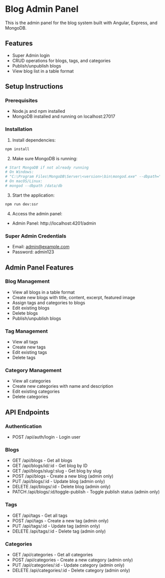 # Blog Admin Panel

This is the admin panel for the blog system built with Angular, Express, and MongoDB.

## Features

- Super Admin login
- CRUD operations for blogs, tags, and categories
- Publish/unpublish blogs
- View blog list in a table format

## Setup Instructions

### Prerequisites
- Node.js and npm installed
- MongoDB installed and running on localhost:27017

### Installation

1. Install dependencies:
```bash
npm install
```

2. Make sure MongoDB is running:
```bash
# Start MongoDB if not already running
# On Windows:
# "C:\Program Files\MongoDB\Server\<version>\bin\mongod.exe" --dbpath="C:\data\db"
# On macOS/Linux:
# mongod --dbpath /data/db
```

3. Start the application:
```bash
npm run dev:ssr
```

4. Access the admin panel:
- Admin Panel: http://localhost:4201/admin

### Super Admin Credentials

- Email: admin@example.com
- Password: admin123

## Admin Panel Features

### Blog Management
- View all blogs in a table format
- Create new blogs with title, content, excerpt, featured image
- Assign tags and categories to blogs
- Edit existing blogs
- Delete blogs
- Publish/unpublish blogs

### Tag Management
- View all tags
- Create new tags
- Edit existing tags
- Delete tags

### Category Management
- View all categories
- Create new categories with name and description
- Edit existing categories
- Delete categories

## API Endpoints

### Authentication
- POST /api/auth/login - Login user

### Blogs
- GET /api/blogs - Get all blogs
- GET /api/blogs/id/:id - Get blog by ID
- GET /api/blogs/slug/:slug - Get blog by slug
- POST /api/blogs - Create a new blog (admin only)
- PUT /api/blogs/:id - Update blog (admin only)
- DELETE /api/blogs/:id - Delete blog (admin only)
- PATCH /api/blogs/:id/toggle-publish - Toggle publish status (admin only)

### Tags
- GET /api/tags - Get all tags
- POST /api/tags - Create a new tag (admin only)
- PUT /api/tags/:id - Update tag (admin only)
- DELETE /api/tags/:id - Delete tag (admin only)

### Categories
- GET /api/categories - Get all categories
- POST /api/categories - Create a new category (admin only)
- PUT /api/categories/:id - Update category (admin only)
- DELETE /api/categories/:id - Delete category (admin only)